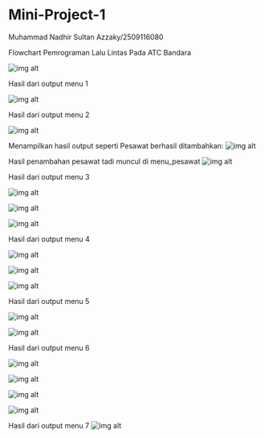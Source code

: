 # Mini-Project-1
Muhammad Nadhir Sultan Azzaky/2509116080

Flowchart Pemrograman Lalu Lintas Pada ATC Bandara

![img alt](https://github.com/sultanazzakyyy-debug/Mini-Project-1/blob/7f92e334453474af0934017a62508b095ad1963c/Flowchart%20Minpro%201.jpg)

Hasil dari output menu 1

![img alt](https://github.com/sultanazzakyyy-debug/Mini-Project-1/blob/aecf847cf48fe099a5121d369ea57433d461e646/1.%20Nama-nama%20pesawat.png)

Hasil dari output menu 2

![img alt](https://github.com/sultanazzakyyy-debug/Mini-Project-1/blob/8d0b835770dbeeddd992546d576df6a8c0ffab30/2.%20Menambah%20pesawat.png)

Menampilkan hasil output seperti Pesawat berhasil ditambahkan:
![img alt](https://github.com/sultanazzakyyy-debug/Mini-Project-1/blob/eeb993f8ac6ac19f155e2346480b45ecf518e7be/2.1%20Hasil%20penambahan%20pesawat.png)

Hasil penambahan pesawat tadi muncul di menu_pesawat
![img alt](https://github.com/sultanazzakyyy-debug/Mini-Project-1/blob/18a1f5b66d3166f89d331a7967e6620b40d38ca1/2.2%20Hasil%20penambahan%20pesawat.png)

Hasil dari output menu 3

![img alt](https://github.com/sultanazzakyyy-debug/Mini-Project-1/blob/6c0433492df05fa3e8ba34edc63b7cd585adb8ec/3.%20Menghapus%20pesawat.png)

![img alt](https://github.com/sultanazzakyyy-debug/Mini-Project-1/blob/8a6df2fe2385a9940232b49431b49a33b095334e/3.1%20Hasil%20menghapus%20pesawat.png)

![img alt](https://github.com/sultanazzakyyy-debug/Mini-Project-1/blob/9d8090939a51fc5e1f47ee18500de82905e88308/3.2%20Hasil%20menghapus%20pesawat.png)

Hasil dari output menu 4

![img alt](https://github.com/sultanazzakyyy-debug/Mini-Project-1/blob/803f5843f75a4e25c26ea953b7d8a27ff6e64fb1/4.%20Memasukkan%20pesawat%20ke%20arrival.png)

![img alt](https://github.com/sultanazzakyyy-debug/Mini-Project-1/blob/ded6c95c3946df76c167ea77ff0331c14359cda3/4.1%20Memasukkan%20nama%20pesawat%20yang%20tidak%20ada%20di%20nama_pesawat%20ke%20arrival.png)

![img alt](https://github.com/sultanazzakyyy-debug/Mini-Project-1/blob/27dff19dd6c9fa34063c6a80c701e6a6cc590f3b/4.2%20Memasukkan%20nama%20pesawat%20yang%20ada%20di%20nama_pesawat%20ke%20arrival.png)

Hasil dari output menu 5

![img alt](https://github.com/sultanazzakyyy-debug/Mini-Project-1/blob/aff1e5e7283701b4182ea98a93279e01ed79ddb7/5.%20Memasukkan%20nama%20pesawat%20yang%20tidak%20ada%20di%20nama_pesawat%20ke%20departure.png)

![img alt](https://github.com/sultanazzakyyy-debug/Mini-Project-1/blob/b456eb64b4cac35bc3fda7975101a7d1d96a1fde/5.1%20Memasukka%20nama%20pesawat%20yang%20ada%20di%20nama_pesawat%20ke%20departure.png)

Hasil dari output menu 6

![img alt](https://github.com/sultanazzakyyy-debug/Mini-Project-1/blob/4baad6e5a07edff610327ab1d28018932e461aa3/6.%20Scheduler%20(Arrival).png)

![img alt](https://github.com/sultanazzakyyy-debug/Mini-Project-1/blob/9a0d4e75e4e3f9f6ce6d8e88866396a80580c4c1/6.1%20Hasil%20dari%20scheduler%20(Arrival).png)

![img alt](https://github.com/sultanazzakyyy-debug/Mini-Project-1/blob/f236e62c64d432e7401bcf4ccb4933a298c4b5e9/6.3%20Scheduler%20(Departure).png)

![img alt](https://github.com/sultanazzakyyy-debug/Mini-Project-1/blob/23364387eb13b5f5516e0c6045ac96cf68ba88cb/6.4%20Hasil%20dari%20scheduler%20(Departure).png)

Hasil dari output menu 7
![img alt](https://github.com/sultanazzakyyy-debug/Mini-Project-1/blob/80e53dd99dbd76cbb72d0be5204fb825e6b33aee/7.%20Stop%20pemrograman.png)
